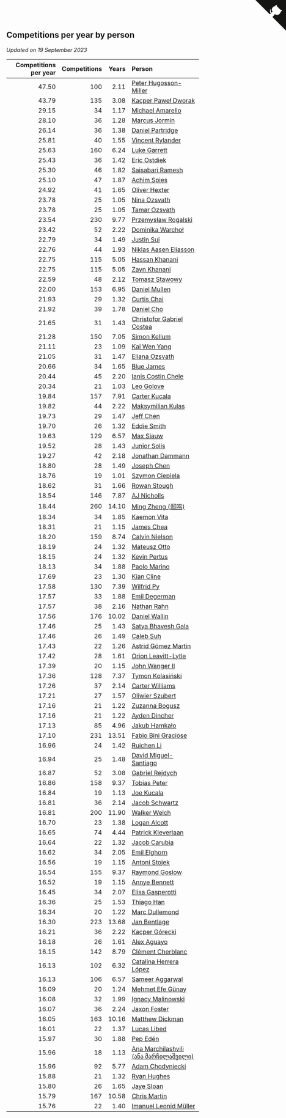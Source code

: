 ## Competitions per year by person

*Updated on 19 September 2023*

| Competitions per year | Competitions | Years | Person |
| ---: | ---: | ---: | :--- |
| 47.50 | 100 | 2.11 | [Peter Hugosson-Miller](https://www.worldcubeassociation.org/persons/2021HUGO01) |
| 43.79 | 135 | 3.08 | [Kacper Paweł Dworak](https://www.worldcubeassociation.org/persons/2020DWOR01) |
| 29.15 | 34 | 1.17 | [Michael Amarello](https://www.worldcubeassociation.org/persons/2022AMAR09) |
| 28.10 | 36 | 1.28 | [Marcus Jormin](https://www.worldcubeassociation.org/persons/2022JORM01) |
| 26.14 | 36 | 1.38 | [Daniel Partridge](https://www.worldcubeassociation.org/persons/2022PART02) |
| 25.81 | 40 | 1.55 | [Vincent Rylander](https://www.worldcubeassociation.org/persons/2022RYLA01) |
| 25.63 | 160 | 6.24 | [Luke Garrett](https://www.worldcubeassociation.org/persons/2017GARR05) |
| 25.43 | 36 | 1.42 | [Eric Ostdiek](https://www.worldcubeassociation.org/persons/2022OSTD01) |
| 25.30 | 46 | 1.82 | [Saisabari Ramesh](https://www.worldcubeassociation.org/persons/2021RAME01) |
| 25.10 | 47 | 1.87 | [Achim Spies](https://www.worldcubeassociation.org/persons/2021SPIE01) |
| 24.92 | 41 | 1.65 | [Oliver Hexter](https://www.worldcubeassociation.org/persons/2022HEXT01) |
| 23.78 | 25 | 1.05 | [Nina Ozsvath](https://www.worldcubeassociation.org/persons/2022OZSV03) |
| 23.78 | 25 | 1.05 | [Tamar Ozsvath](https://www.worldcubeassociation.org/persons/2022OZSV04) |
| 23.54 | 230 | 9.77 | [Przemysław Rogalski](https://www.worldcubeassociation.org/persons/2013ROGA02) |
| 23.42 | 52 | 2.22 | [Dominika Warchoł](https://www.worldcubeassociation.org/persons/2021WARC01) |
| 22.79 | 34 | 1.49 | [Justin Sui](https://www.worldcubeassociation.org/persons/2022SUIJ01) |
| 22.76 | 44 | 1.93 | [Niklas Aasen Eliasson](https://www.worldcubeassociation.org/persons/2021ELIA01) |
| 22.75 | 115 | 5.05 | [Hassan Khanani](https://www.worldcubeassociation.org/persons/2018KHAN26) |
| 22.75 | 115 | 5.05 | [Zayn Khanani](https://www.worldcubeassociation.org/persons/2018KHAN28) |
| 22.59 | 48 | 2.12 | [Tomasz Stawowy](https://www.worldcubeassociation.org/persons/2021STAW01) |
| 22.00 | 153 | 6.95 | [Daniel Mullen](https://www.worldcubeassociation.org/persons/2016MULL04) |
| 21.93 | 29 | 1.32 | [Curtis Chai](https://www.worldcubeassociation.org/persons/2022CHAI02) |
| 21.92 | 39 | 1.78 | [Daniel Cho](https://www.worldcubeassociation.org/persons/2021CHOD01) |
| 21.65 | 31 | 1.43 | [Christofor Gabriel Costea](https://www.worldcubeassociation.org/persons/2022COST03) |
| 21.28 | 150 | 7.05 | [Simon Kellum](https://www.worldcubeassociation.org/persons/2016KELL12) |
| 21.11 | 23 | 1.09 | [Kai Wen Yang](https://www.worldcubeassociation.org/persons/2022YANG19) |
| 21.05 | 31 | 1.47 | [Eliana Ozsvath](https://www.worldcubeassociation.org/persons/2022OZSV01) |
| 20.66 | 34 | 1.65 | [Blue James](https://www.worldcubeassociation.org/persons/2022JAME01) |
| 20.44 | 45 | 2.20 | [Ianis Costin Chele](https://www.worldcubeassociation.org/persons/2021CHEL01) |
| 20.34 | 21 | 1.03 | [Leo Golove](https://www.worldcubeassociation.org/persons/2022GOLO02) |
| 19.84 | 157 | 7.91 | [Carter Kucala](https://www.worldcubeassociation.org/persons/2015KUCA01) |
| 19.82 | 44 | 2.22 | [Maksymilian Kulas](https://www.worldcubeassociation.org/persons/2021KULA02) |
| 19.73 | 29 | 1.47 | [Jeff Chen](https://www.worldcubeassociation.org/persons/2022CHEN19) |
| 19.70 | 26 | 1.32 | [Eddie Smith](https://www.worldcubeassociation.org/persons/2022SMIT20) |
| 19.63 | 129 | 6.57 | [Max Siauw](https://www.worldcubeassociation.org/persons/2017SIAU02) |
| 19.52 | 28 | 1.43 | [Junior Solis](https://www.worldcubeassociation.org/persons/2022SOLI03) |
| 19.27 | 42 | 2.18 | [Jonathan Dammann](https://www.worldcubeassociation.org/persons/2021DAMM01) |
| 18.80 | 28 | 1.49 | [Joseph Chen](https://www.worldcubeassociation.org/persons/2022CHEN16) |
| 18.76 | 19 | 1.01 | [Szymon Ciepiela](https://www.worldcubeassociation.org/persons/2022CIEP01) |
| 18.62 | 31 | 1.66 | [Rowan Stough](https://www.worldcubeassociation.org/persons/2022STOU01) |
| 18.54 | 146 | 7.87 | [AJ Nicholls](https://www.worldcubeassociation.org/persons/2015NICH04) |
| 18.44 | 260 | 14.10 | [Ming Zheng (郑鸣)](https://www.worldcubeassociation.org/persons/2009ZHEN11) |
| 18.34 | 34 | 1.85 | [Kaemon Vita](https://www.worldcubeassociation.org/persons/2021VITA01) |
| 18.31 | 21 | 1.15 | [James Chea](https://www.worldcubeassociation.org/persons/2022CHEA05) |
| 18.20 | 159 | 8.74 | [Calvin Nielson](https://www.worldcubeassociation.org/persons/2014NIEL03) |
| 18.19 | 24 | 1.32 | [Mateusz Otto](https://www.worldcubeassociation.org/persons/2022OTTO01) |
| 18.15 | 24 | 1.32 | [Kevin Pertus](https://www.worldcubeassociation.org/persons/2022PERT01) |
| 18.13 | 34 | 1.88 | [Paolo Marino](https://www.worldcubeassociation.org/persons/2021MARI04) |
| 17.69 | 23 | 1.30 | [Kian Cline](https://www.worldcubeassociation.org/persons/2022CLIN01) |
| 17.58 | 130 | 7.39 | [Wilfrid Py](https://www.worldcubeassociation.org/persons/2016PYWI01) |
| 17.57 | 33 | 1.88 | [Emil Degerman](https://www.worldcubeassociation.org/persons/2021DEGE01) |
| 17.57 | 38 | 2.16 | [Nathan Rahn](https://www.worldcubeassociation.org/persons/2021RAHN01) |
| 17.56 | 176 | 10.02 | [Daniel Wallin](https://www.worldcubeassociation.org/persons/2013WALL03) |
| 17.46 | 25 | 1.43 | [Satya Bhavesh Gala](https://www.worldcubeassociation.org/persons/2022GALA03) |
| 17.46 | 26 | 1.49 | [Caleb Suh](https://www.worldcubeassociation.org/persons/2022SUHC01) |
| 17.43 | 22 | 1.26 | [Astrid Gómez Martin](https://www.worldcubeassociation.org/persons/2022MART26) |
| 17.42 | 28 | 1.61 | [Orion Leavitt-Lytle](https://www.worldcubeassociation.org/persons/2022LEAV01) |
| 17.39 | 20 | 1.15 | [John Wanger II](https://www.worldcubeassociation.org/persons/2022WANG39) |
| 17.36 | 128 | 7.37 | [Tymon Kolasiński](https://www.worldcubeassociation.org/persons/2016KOLA02) |
| 17.26 | 37 | 2.14 | [Carter Williams](https://www.worldcubeassociation.org/persons/2021WILL06) |
| 17.21 | 27 | 1.57 | [Oliwier Szubert](https://www.worldcubeassociation.org/persons/2022SZUB01) |
| 17.16 | 21 | 1.22 | [Zuzanna Bogusz](https://www.worldcubeassociation.org/persons/2022BOGU01) |
| 17.16 | 21 | 1.22 | [Ayden Dincher](https://www.worldcubeassociation.org/persons/2022DINC01) |
| 17.13 | 85 | 4.96 | [Jakub Hamkało](https://www.worldcubeassociation.org/persons/2018HAMK01) |
| 17.10 | 231 | 13.51 | [Fabio Bini Graciose](https://www.worldcubeassociation.org/persons/2010GRAC02) |
| 16.96 | 24 | 1.42 | [Ruichen Li](https://www.worldcubeassociation.org/persons/2022LIRU02) |
| 16.94 | 25 | 1.48 | [David Miguel-Santiago](https://www.worldcubeassociation.org/persons/2022MIGU02) |
| 16.87 | 52 | 3.08 | [Gabriel Rejdych](https://www.worldcubeassociation.org/persons/2020REJD01) |
| 16.86 | 158 | 9.37 | [Tobias Peter](https://www.worldcubeassociation.org/persons/2014PETE03) |
| 16.84 | 19 | 1.13 | [Joe Kucala](https://www.worldcubeassociation.org/persons/2022KUCA01) |
| 16.81 | 36 | 2.14 | [Jacob Schwartz](https://www.worldcubeassociation.org/persons/2021SCHW01) |
| 16.81 | 200 | 11.90 | [Walker Welch](https://www.worldcubeassociation.org/persons/2011WELC01) |
| 16.70 | 23 | 1.38 | [Logan Alcott](https://www.worldcubeassociation.org/persons/2022ALCO02) |
| 16.65 | 74 | 4.44 | [Patrick Kleverlaan](https://www.worldcubeassociation.org/persons/2019KLEV01) |
| 16.64 | 22 | 1.32 | [Jacob Carubia](https://www.worldcubeassociation.org/persons/2022CARU02) |
| 16.62 | 34 | 2.05 | [Emil Elghorn](https://www.worldcubeassociation.org/persons/2021ELGH01) |
| 16.56 | 19 | 1.15 | [Antoni Stojek](https://www.worldcubeassociation.org/persons/2022STOJ03) |
| 16.54 | 155 | 9.37 | [Raymond Goslow](https://www.worldcubeassociation.org/persons/2014GOSL01) |
| 16.52 | 19 | 1.15 | [Annye Bennett](https://www.worldcubeassociation.org/persons/2022BENN11) |
| 16.45 | 34 | 2.07 | [Elisa Gasperotti](https://www.worldcubeassociation.org/persons/2021GASP01) |
| 16.36 | 25 | 1.53 | [Thiago Han](https://www.worldcubeassociation.org/persons/2022HANT01) |
| 16.34 | 20 | 1.22 | [Marc Dullemond](https://www.worldcubeassociation.org/persons/2022DULL01) |
| 16.30 | 223 | 13.68 | [Jan Bentlage](https://www.worldcubeassociation.org/persons/2010BENT01) |
| 16.21 | 36 | 2.22 | [Kacper Górecki](https://www.worldcubeassociation.org/persons/2021GORE01) |
| 16.18 | 26 | 1.61 | [Alex Aguayo](https://www.worldcubeassociation.org/persons/2022AGUA01) |
| 16.15 | 142 | 8.79 | [Clément Cherblanc](https://www.worldcubeassociation.org/persons/2014CHER05) |
| 16.13 | 102 | 6.32 | [Catalina Herrera López](https://www.worldcubeassociation.org/persons/2017LOPE31) |
| 16.13 | 106 | 6.57 | [Sameer Aggarwal](https://www.worldcubeassociation.org/persons/2017AGGA01) |
| 16.09 | 20 | 1.24 | [Mehmet Efe Günay](https://www.worldcubeassociation.org/persons/2022GUNA05) |
| 16.08 | 32 | 1.99 | [Ignacy Malinowski](https://www.worldcubeassociation.org/persons/2021MALI02) |
| 16.07 | 36 | 2.24 | [Jaxon Foster](https://www.worldcubeassociation.org/persons/2021FOST01) |
| 16.05 | 163 | 10.16 | [Matthew Dickman](https://www.worldcubeassociation.org/persons/2013DICK01) |
| 16.01 | 22 | 1.37 | [Lucas Libed](https://www.worldcubeassociation.org/persons/2022LIBE02) |
| 15.97 | 30 | 1.88 | [Pep Edén](https://www.worldcubeassociation.org/persons/2021EDEN01) |
| 15.96 | 18 | 1.13 | [Ana Marchilashvili (ანა მარჩილაშვილი)](https://www.worldcubeassociation.org/persons/2022MARC10) |
| 15.96 | 92 | 5.77 | [Adam Chodyniecki](https://www.worldcubeassociation.org/persons/2017CHOD02) |
| 15.88 | 21 | 1.32 | [Ryan Hughes](https://www.worldcubeassociation.org/persons/2022HUGH04) |
| 15.80 | 26 | 1.65 | [Jaye Sloan](https://www.worldcubeassociation.org/persons/2022SLOA01) |
| 15.79 | 167 | 10.58 | [Chris Martin](https://www.worldcubeassociation.org/persons/2013MART03) |
| 15.76 | 22 | 1.40 | [Imanuel Leonid Müller](https://www.worldcubeassociation.org/persons/2022MULL02) |


<a href="https://github.com/jonatanklosko/wca_statistics" class="github-corner" aria-label="View source on Github"><svg width="80" height="80" viewBox="0 0 250 250" style="fill:#151513; color:#fff; position: absolute; top: 0; border: 0; right: 0;" aria-hidden="true"><path d="M0,0 L115,115 L130,115 L142,142 L250,250 L250,0 Z"></path><path d="M128.3,109.0 C113.8,99.7 119.0,89.6 119.0,89.6 C122.0,82.7 120.5,78.6 120.5,78.6 C119.2,72.0 123.4,76.3 123.4,76.3 C127.3,80.9 125.5,87.3 125.5,87.3 C122.9,97.6 130.6,101.9 134.4,103.2" fill="currentColor" style="transform-origin: 130px 106px;" class="octo-arm"></path><path d="M115.0,115.0 C114.9,115.1 118.7,116.5 119.8,115.4 L133.7,101.6 C136.9,99.2 139.9,98.4 142.2,98.6 C133.8,88.0 127.5,74.4 143.8,58.0 C148.5,53.4 154.0,51.2 159.7,51.0 C160.3,49.4 163.2,43.6 171.4,40.1 C171.4,40.1 176.1,42.5 178.8,56.2 C183.1,58.6 187.2,61.8 190.9,65.4 C194.5,69.0 197.7,73.2 200.1,77.6 C213.8,80.2 216.3,84.9 216.3,84.9 C212.7,93.1 206.9,96.0 205.4,96.6 C205.1,102.4 203.0,107.8 198.3,112.5 C181.9,128.9 168.3,122.5 157.7,114.1 C157.9,116.9 156.7,120.9 152.7,124.9 L141.0,136.5 C139.8,137.7 141.6,141.9 141.8,141.8 Z" fill="currentColor" class="octo-body"></path></svg></a><style>.github-corner:hover .octo-arm{animation:octocat-wave 560ms ease-in-out}@keyframes octocat-wave{0%,100%{transform:rotate(0)}20%,60%{transform:rotate(-25deg)}40%,80%{transform:rotate(10deg)}}@media (max-width:500px){.github-corner:hover .octo-arm{animation:none}.github-corner .octo-arm{animation:octocat-wave 560ms ease-in-out}}</style>
